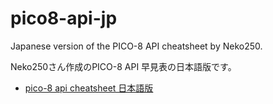 # pico8-api-jp

Japanese version of the PICO-8 API cheatsheet by Neko250.

Neko250さん作成のPICO-8 API 早見表の日本語版です。

- [pico-8 api cheatsheet 日本語版](https://kitao.github.io/pico8-api-jp/)
